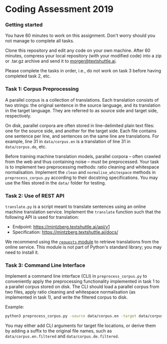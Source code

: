# Coding Assessment 2019

### Getting started

You have 60 minutes to work on this assignment. Don't worry should you not
manage to complete all tasks.

Clone this repository and edit any code on your own machine. After 60 minutes,
compress your local repository (with your modified code) into a zip or .tar.gz
archive and send it to morger@textshuttle.ai.

Please complete the tasks in order, i.e., do not work on task 3 before having completed task 2, etc.

### Task 1: Corpus Preprocessing

A parallel corpus is a collection of translations. Each translation consists of two strings: the original sentence in the source language, and its translation in the target language. They are referred to as source side and target side, respectively.

On disk, parallel corpora are often stored in line-delimited plain text files: one for the source side, and another for the target side. Each file contains one sentence per line, and sentences on the same line are translations. For example, line 31 in `data/corpus.en` is a translation of line 31 in `data/corpus.de`, etc.

Before training machine translation models, parallel corpora – often crawled from the web and thus containing noise – must be preprocessed. Your task is to implement two preprocessing methods: ratio cleaning and whitespace normalisation. Implement the `clean` and `normalise_whitespace` methods in `preprocess_corpus.py` according to their docstring specifications. You may use the files stored in the `data/` folder for testing.

### Task 2: Use of REST API

`translate.py` is a script meant to translate sentences using an online machine translation service. Implement the `translate` function such that the following API is used for translation:

* Endpoint: https://mintzberg.textshuttle.ai/api/v1
* Specification: https://mintzberg.textshuttle.ai/docs/

We recommend using the [`requests` module](https://pypi.org/project/requests/) to retrieve translations from the online service. This module is not part of Python's standard library; you may need to install it.

### Task 3: Command Line Interface

Implement a command line interface (CLI) in `preprocess_corpus.py` to conveniently apply the preprocessing functionality implemented in task 1 to a parallel corpus stored on disk. The CLI should load a parallel corpus from two files, apply ratio cleaning and whitespace normalisation (as implemented in task 1), and write the filtered corpus to disk.

Example:

```bash
python3 preprocess_corpus.py -source data/corpus.en -target data/corpus.de
```

You may either add CLI arguments for target file locations, or derive them by adding a suffix to the original file names, such as `data/corpus.en.filtered` and `data/corpus.de.filtered`.
